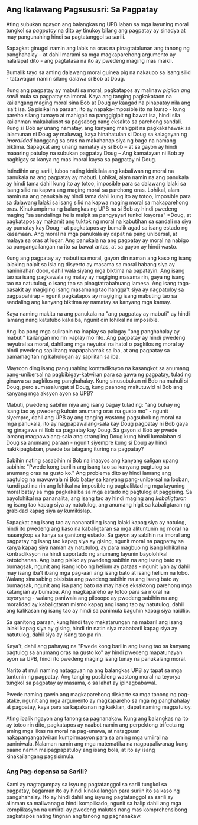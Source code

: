 ## Ang Ikalawang Pagsususri: Sa Pagpatay

Ating subukan ngayon ang balangkas ng UPB laban sa mga layuning moral tungkol sa *pagpatay* na dito ay tinukoy bilang ang pagpatay ay sinadya at may pangunahing hindi sa pagtatanggol sa sarili.

Sapagkat ginugol namin ang labis na oras na pinagtatalunan ang tanong ng panghahalay – at dahil marami sa mga magkaparehong argumento ay nalalapat dito - ang pagtatasa na ito ay pwedeng maging mas maikli.

Bumalik tayo sa aming dalawang moral guinea pig na nakaupo sa isang silid - tatawagan namin silang dalawa si Bob at Doug.

Kung ang pagpatay ay mabuti sa moral, pagkatapos ay malinaw *pigilan ang sarili* mula sa pagpatay sa imoral. Kaya ang tanging pagkakataon na kailangang maging moral sina Bob at Doug ay kaagad na pinapatay nila ang isa't isa. Sa pisikal na paraan, ito ay napaka-imposible ito na kurso - kung pareho silang tumayo at mahigpit na panggigipit ng bawat isa, hindi sila kailanman makakalusot sa pagsabog nang eksakto sa parehong sandali. Kung si Bob ay unang namatay, ang kanyang mahigpit na pagkakahawak sa lalamunan ni Doug ay maluwag, kaya hinahatulan si Doug sa kalagayan ng *imoralidad* hanggang sa oras na makahanap siya ng bago na namang biktima. Sapagkat ang unang namatay ay si Bob – at sa gayon ay hindi maaaring patuloy na subukan pagpatay Doug – Ang kamatayan ni Bob ay nagbigay sa kanya ng mas imoral kaysa sa pagpatay ni Doug.

Intindihin ang sarili, lubos nating kinikilala ang kabaliwan ng moral na panukala na ang pagpatay ay mabuti. Lohikal, alam namin na ang panukala ay hindi tama dahil kung ito ay totoo, imposible para sa dalawang lalaki sa isang silid na kapwa ang maging moral sa parehong oras. Lohikal, alam namin na ang panukala ay hindi tama dahil kung ito ay totoo, imposible para sa dalawang lalaki sa isang silid na kapwa maging moral sa makaparehong oras. Kinukumpirma ng balangkas ng UPB na si Bob ay hindi pwedeng maging "sa sandalings</em> he is maipit sa pangyayari tunkol kayoras" *Doug, at pagkatapos ay makamit ang tuktok ng moral na kabutihan sa sandali na siya ay pumatay kay Doug - at pagkatapos ay bumalik agad sa isang estado ng kasamaan. Ang moral na mga panukala ay dapat na pang unibersal, at malaya sa oras at lugar. Ang panukala na ang pagpatay ay moral na nabigo sa pangangailangan na ito sa bawat antas, at sa gayon ay hindi wasto.</p> 

Kung ang pagpatay ay mabuti sa moral, gayon din naman ang kaso ng isang lalaking naipit sa isla ng disyerto ay masama sa moral habang siya ay naninirahan doon, dahil wala siyang mga biktima na papatayin. Ang isang tao sa isang pagkawala ng malay ay magiging masama rin, gaya ng isang tao na natutulog, o isang tao sa pinagtatrabahuang lamesa. Ang isang taga-pasakit ay magiging isang masamang tao hangga't siya ay nagpatuloy sa pagpapahirap - ngunit pagkatapos ay magiging isang mabuting tao sa sandaling ang kanyang biktima ay namatay sa kanyang mga kamay.

Kaya naming makita na ang panukala na "ang pagpatay ay mabuti" ay hindi lamang nang katutubo kakaiba, ngunit din lohikal na imposible.

Ang iba pang mga suliranin na inaplay sa palagay "ang panghahalay ay mabuti" kailangan mo rin i-aplay mo rito. Ang pagpatay ay hindi pwedeng neyutral sa moral, dahil ang mga neyutral na hatol o pagkilos ng moral ay hindi pwedeng sapilitang mapapahamak sa iba, at ang pagpatay sa pamamagitan ng kahulugan ay sapilitan sa iba.

Mayroon ding isang pangunahing kontradiksyon na kasangkot sa anumang pang-unibersal na pagbibigay-katwiran para sa gawa ng pagpatay, tulad ng ginawa sa pagkilos ng panghahalay. Kung sinusubukan ni Bob na mahuli si Doug, pero sumasalungat si Doug, kung paanong maitutuwid ni Bob ang kanyang mga aksyon ayon sa UPB?

Mabuti, pwedeng sabihin niya ang isang bagay tulad ng: "ang buhay ng isang tao ay pwedeng kuhain anumang oras na gusto mo" - ngunit siyempre, dahil ang UPB ay ang tanging wastong pagsubok ng moral na mga panukala, ito ay nagpapawalang-sala kay Doug pagpatay ni Bob gaya ng ginagawa ni Bob sa pagpatay kay Doug. Sa gayon si Bob ay pwede lamang magpawalang-sala ang strangling Doug kung hindi lumalaban si Doug sa anumang paraan - ngunit siyempre kung si Doug ay hindi nakikipaglaban, pwede ba talagang ituring na pagpatay?

Sabihin nating sasabihin ni Bob na inaayos ang kanyang saligan upang sabihin: "Pwede kong barilin ang isang tao sa kanyang pagtulog sa anumang oras na gusto ko." Ang problema dito ay hindi lamang ang pagtulog na mawawala ni Bob batay sa kanyang pang-unibersal na looban, kundi pati na rin ang lohikal na imposible ng pagbaliktad ng mga layuning moral batay sa mga pagkakaiba sa mga estado ng pagtulog at paggising. Sa bayolohikal na pananalita, ang isang tao ay hindi maging ang *kabaligtaran* ng isang tao kapag siya ay natutulog, ang anumang higit sa kabaligtaran ng grabidad kapag siya ay kumikislap.

Sapagkat ang isang tao ay nananatiling isang lalaki kapag siya ay natulog, hindi ito pwedeng ang kaso na kabaligtaran sa mga alituntunin ng moral na naaangkop sa kanya sa ganitong estado. Sa gayon ay sabihin na imoral ang pagpatay ng isang tao kapag siya ay gising, ngunit moral na pagpatay sa kanya kapag siya naman ay natutulog, ay para magbuo ng isang lohikal na kontradiksyon na hindi suportado ng anumang layunin bayolohikal katotohanan. Ang isang pisiko ay pwedeng sabihin na ang isang bato ay bumagsak, ngunit ang isang lobo ng helium ay pataas - ngunit iyan ay dahil may isang iba't ibang mga pag-aari ang isang bato at isang helium na lobo. Walang sinasabing pisisista ang pwedeng sabihin na ang isang bato ay bumagsak, ngunit ang isa pang bato na may halos eksaktong parehong mga katangian ay bumaba. Ang magkapareho ay totoo para sa moral na teyoryang - walang paniwala ang pilosopo ay pwedeng sabihin na ang moralidad ay kabaligtaran mismo kapag ang isang tao ay natutulog, dahil ang kalikasan ng isang tao ay hindi sa panimula baguhin kapag siya naidlip.

Sa ganitong paraan, kung hindi tayo makatarungan na mabaril ang isang lalaki kapag siya ay gising, hindi rin natin siya mababaril kapag siya ay natutulog, dahil siya ay isang tao pa rin.

Kaya't, dahil ang pahayag na "Pwede kong barilin ang isang tao sa kanyang pagtulog sa anumang oras na gusto ko" ay hindi pwedeng mapatunayan ayon sa UPB, hindi ito pwedeng maging isang tunay na panukalang moral.

Narito at muli naming natagpuan na ang balangkas UPB ay tapat sa mga tuntunin ng pagpatay. Ang tanging posibleng wastong moral na teyorya tungkol sa pagpatay ay masama, o sa lahat ay ipinagbabawal.

Pwede naming gawin ang magkaparehong diskarte sa mga tanong ng pag-atake, ngunit ang mga argumento ay magkapareho sa mga ng panghahalay at pagpatay, kaya para sa kapakanan ng kaiklian, dapat naming magpatuloy.

Ating ibalik ngayon ang tanong sa pagnanakaw. Kung ang balangkas na ito ay totoo rin dito, pagkatapos ay naabot namin ang perpektong trifecta ng aming mga likas na moral na pag-unawa, at natagpuan nakapangangatwiran kumpirmasyon para sa aming mga umiiral na paniniwala. Nalaman namin ang mga matematika na nagpapaliwanag kung paano namin maipagpapatuloy ang isang bola, at ito ay isang kinakailangang pagsisimula.

### Ang Pag-depensa sa Sarili?

Kami ay nagtagumpay sa isyu ng pagtatanggol sa sarili tungkol sa pagpatay, bagaman ito ay hindi kinakailangan para suriin ito sa kaso ng pangahahalay. Ito ay hindi dahil ang isyu ng pagtatanggol sa sarili ay alinman sa maliwanag o hindi komplikado, ngunit sa halip dahil ang mga komplikasyon na umiiral ay pwedeng malutas nang mas komprehensibong pagkatapos nating tingnan ang tanong ng pagnanakaw.